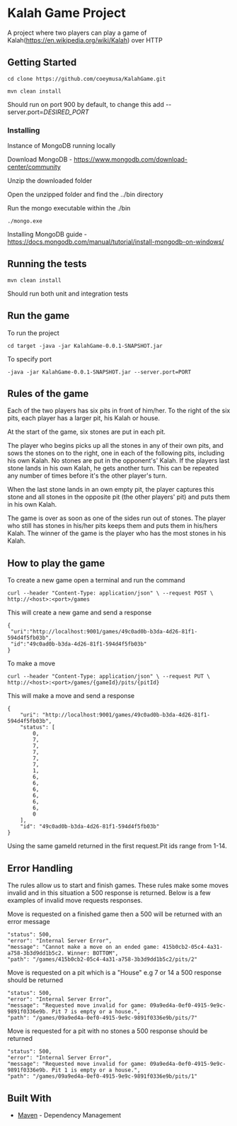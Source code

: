 # Kalah Game Project

A project where two players can play a game of Kalah(https://en.wikipedia.org/wiki/Kalah) over HTTP

## Getting Started
```
cd clone https://github.com/coeymusa/KalahGame.git
```

```
mvn clean install
```
Should run on port 900 by default, to change this add --server.port=*DESIRED_PORT*
### Installing

Instance of MongoDB running locally

Download MongoDB - https://www.mongodb.com/download-center/community

Unzip the downloaded folder

Open the unzipped folder and find the ../bin directory

Run the mongo executable within the ./bin
```
./mongo.exe
```

Installing MongoDB guide - https://docs.mongodb.com/manual/tutorial/install-mongodb-on-windows/

## Running the tests
```
mvn clean install 
```
Should run both unit and integration tests

## Run the game

To run the project
```
cd target -java -jar KalahGame-0.0.1-SNAPSHOT.jar
```

To specify port
```
-java -jar KalahGame-0.0.1-SNAPSHOT.jar --server.port=PORT
 ```
## Rules of the game

Each of the two players has six pits in front of him/her. To the right of the six pits, each player has a larger pit, his
Kalah or house.

At the start of the game, six stones are put in each pit.

The player who begins picks up all the stones in any of their own pits, and sows the stones on to the right, one in
each of the following pits, including his own Kalah. No stones are put in the opponent's' Kalah. If the players last
stone lands in his own Kalah, he gets another turn. This can be repeated any number of times before it's the other
player's turn.

When the last stone lands in an own empty pit, the player captures this stone and all stones in the opposite pit (the
other players' pit) and puts them in his own Kalah.

The game is over as soon as one of the sides run out of stones. The player who still has stones in his/her pits keeps
them and puts them in his/hers Kalah. The winner of the game is the player who has the most stones in his Kalah.


## How to play the game

To create a new game open a terminal and run the command
```
curl --header "Content-Type: application/json" \ --request POST \ http://<host>:<port>/games
```
This will create a new game and send a response 
```
{
 "uri":"http://localhost:9001/games/49c0ad0b-b3da-4d26-81f1-594d4f5fb03b",
 "id":"49c0ad0b-b3da-4d26-81f1-594d4f5fb03b"
}
 ```
To make a move 
```
curl --header "Content-Type: application/json" \ --request PUT \ http://<host>:<port>/games/{gameId}/pits/{pitId}
 ```
 
This will make a move and send a response 
```
{
    "uri": "http://localhost:9001/games/49c0ad0b-b3da-4d26-81f1-594d4f5fb03b",
    "status": [
        0,
        7,
        7,
        7,
        7,
        7,
        1,
        6,
        6,
        6,
        6,
        6,
        6,
        0
    ],
    "id": "49c0ad0b-b3da-4d26-81f1-594d4f5fb03b"
}
 ```
Using the same gameId returned in the first request.Pit ids range from 1-14.


 
## Error Handling
The rules allow us to start and finish games. These rules make some moves invalid and in this situation a 500 response is returned. Below is a few examples of invalid move requests responses.

Move is requested on a finished game then a 500 will be returned with an error message
 ```
"status": 500,
"error": "Internal Server Error",
"message": "Cannot make a move on an ended game: 415b0cb2-05c4-4a31-a758-3b3d9dd1b5c2. Winner: BOTTOM",
"path": "/games/415b0cb2-05c4-4a31-a758-3b3d9dd1b5c2/pits/2"
 ```
 
Move is requested on a pit which is a "House" e.g 7 or 14 a 500 response should be returned
 ```
"status": 500,
"error": "Internal Server Error",
"message": "Requested move invalid for game: 09a9ed4a-0ef0-4915-9e9c-9891f0336e9b. Pit 7 is empty or a house.",
"path": "/games/09a9ed4a-0ef0-4915-9e9c-9891f0336e9b/pits/7"
 ```
 
 Move is requested for a pit with no stones a 500 response should be returned
  ```
"status": 500,
"error": "Internal Server Error",
"message": "Requested move invalid for game: 09a9ed4a-0ef0-4915-9e9c-9891f0336e9b. Pit 1 is empty or a house.",
"path": "/games/09a9ed4a-0ef0-4915-9e9c-9891f0336e9b/pits/1"
 ```
## Built With

* [Maven](https://maven.apache.org/) - Dependency Management



